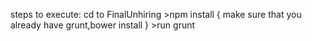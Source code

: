steps to execute:
				cd to FinalUnhiring
				>npm install
				{
				make sure that you already have grunt,bower install
				}
				>run grunt
